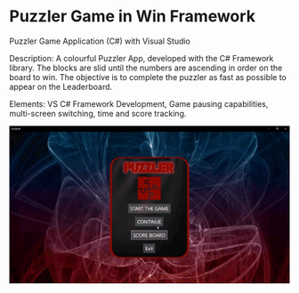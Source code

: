 # Puzzler Game in Win Framework
 Puzzler Game Application (C#) with Visual Studio

Description:
A colourful Puzzler App, developed with the C# Framework library.  The blocks are slid until the numbers are ascending in order on the board to win.  The objective is to complete the puzzler as fast as possible to appear on the Leaderboard.

Elements:
VS C# Framework Development, Game pausing capabilities, multi-screen switching, time and score tracking.

 ![Puzzler WinGame Demo](demo/puzzlerGifDemo.gif)
